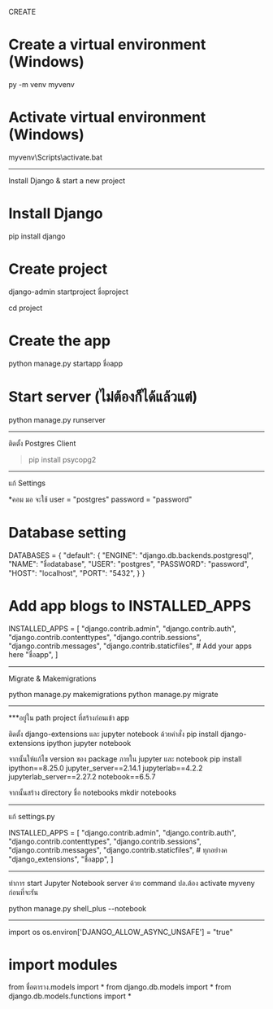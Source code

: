 CREATE

# Create a virtual environment (Windows)
py -m venv myvenv

# Activate virtual environment (Windows)
myvenv\Scripts\activate.bat

--------------------------------------------------------

Install Django & start a new project

# Install Django
pip install django

# Create project
django-admin startproject ชื่อproject

cd project 

# Create the app
python manage.py startapp ชื่อapp

# Start server (ไม่ต้องก็ได้แล้วแต่)
python manage.py runserver

--------------------------------------------------------

ติดตั้ง Postgres Client

> pip install psycopg2

--------------------------------------------------------

แก้ Settings

*คอม มอ จะใช้ 
user = "postgres"
password = "password"

# Database setting
DATABASES = {
    "default": {
        "ENGINE": "django.db.backends.postgresql",
        "NAME": "ชื่อdatabase",
        "USER": "postgres",
        "PASSWORD": "password",
        "HOST": "localhost",
        "PORT": "5432",
    }
}

# Add app blogs to INSTALLED_APPS
INSTALLED_APPS = [
    "django.contrib.admin",
    "django.contrib.auth",
    "django.contrib.contenttypes",
    "django.contrib.sessions",
    "django.contrib.messages",
    "django.contrib.staticfiles",
    # Add your apps here
    "ชื่อapp",
]

--------------------------------------------------------

Migrate & Makemigrations

python manage.py makemigrations
python manage.py migrate

--------------------------------------------------------

***อยู่ใน path project ที่สร้างก่อนเข้า app

ติดตั้ง django-extensions และ jupyter notebook ด้วยคำสั่ง
pip install django-extensions ipython jupyter notebook

จากนั้นให้แก้ไข version ของ package ภายใน jupyter และ notebook
pip install ipython==8.25.0 jupyter_server==2.14.1 jupyterlab==4.2.2 jupyterlab_server==2.27.2 notebook==6.5.7

จากนั้นสร้าง directory ชื่อ notebooks
mkdir notebooks

--------------------------------------------------------

แก้ settings.py

INSTALLED_APPS = [
    "django.contrib.admin",
    "django.contrib.auth",
    "django.contrib.contenttypes",
    "django.contrib.sessions",
    "django.contrib.messages",
    "django.contrib.staticfiles",
	# ทุกอย่างค
    "django_extensions",
    "ชื่อapp",
]

--------------------------------------------------------

ทำการ start Jupyter Notebook server ด้วย command
ปล.ต้อง activate myveny ก่อนที่จะรัน

python manage.py shell_plus --notebook

-------------------------------------------------------
import os
os.environ['DJANGO_ALLOW_ASYNC_UNSAFE'] = "true"

# import modules
from ชื่อตาราง.models import *
from django.db.models import *
from django.db.models.functions import *
